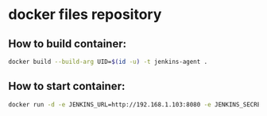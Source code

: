# docker files repository

## How to build container:

``` sh
docker build --build-arg UID=$(id -u) -t jenkins-agent .
```


## How to start container:

``` sh
docker run -d -e JENKINS_URL=http://192.168.1.103:8080 -e JENKINS_SECRET=xxxxxxxxxxxxxxxxxxxxxxxxxxxxxxxxxxxxxxxxxxxxxxxxxxxxxxxxxxxxxxxx -e JENKINS_AGENT_NAME=builder jenkins-agent
```

